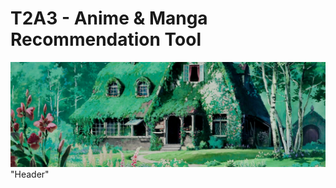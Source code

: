 # T2A3 - Anime & Manga Recommendation Tool
![alt-text](https://github.com/DarrenTrafford/T2A3/blob/Master/img/header1.jpg) "Header"


